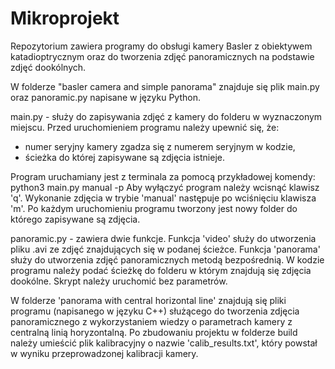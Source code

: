 # Mikroprojekt
Repozytorium zawiera programy do obsługi kamery Basler z obiektywem katadioptrycznym oraz do tworzenia zdjęć panoramicznych na podstawie zdjęć dookólnych.

W folderze "basler camera and simple panorama" znajduje się plik main.py oraz panoramic.py napisane w języku Python.

main.py - służy do zapisywania zdjęć z kamery do folderu w wyznaczonym miejscu. Przed uruchomieniem programu należy upewnić się, że:
- numer seryjny kamery zgadza się z numerem seryjnym w kodzie,
- ścieżka do której zapisywane są zdjęcia istnieje.

Program uruchamiany jest z terminala za pomocą przykładowej komendy: python3 main.py manual -p
Aby wyłączyć program należy wcisnąć klawisz 'q'. Wykonanie zdjęcia w trybie 'manual' następuje po wciśnięciu klawisza 'm'.
Po każdym uruchomieniu programu tworzony jest nowy folder do którego zapisywane są zdjęcia.

panoramic.py - zawiera dwie funkcje. Funkcja 'video' służy do utworzenia pliku .avi ze zdjęć znajdujących się w podanej ścieżce. Funkcja 'panorama' służy do utworzenia zdjęć panoramicznych metodą bezpośrednią. W kodzie programu należy podać ścieżkę do folderu w którym znajdują się zdjęcia dookólne. Skrypt należy uruchomić bez parametrów.

W folderze 'panorama with central horizontal line' znajdują się pliki programu (napisanego w języku C++) służącego do tworzenia zdjęcia panoramicznego z wykorzystaniem wiedzy o parametrach kamery z centralną linią horyzontalną. Po zbudowaniu projektu w folderze build należy umieścić plik kalibracyjny o nazwie 'calib_results.txt', który powstał w wyniku przeprowadzonej kalibracji kamery.
